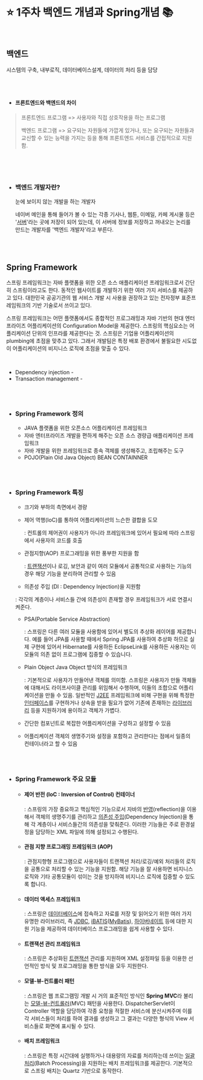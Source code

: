 # ⭐️ 1주차 백엔드 개념과 Spring개념 📚

<br>

## 백엔드

시스템의 구축, 내부로직, 데이터베이스설계, 데이터의 처리 등을 담당

<br>

<br>

-  #### 프론트엔드와 백엔드의 차이

> 프론트엔드 프로그램 => 사용자와 직접 상호작용을 하는 프로그램
>
> 백엔드 프로그램 => 요구되는 자원들에 가깝게 있거나, 또는 요구되는 자원들과 교신할 수 있는 능력을 가지는 등을        통해 프론트엔드 서비스를 간접적으로 지원함. 

<br>

<br>

<br>

- ### 백엔드 개발자란?

  눈에 보이지 않는 개발을 하는 개발자

  네이버 메인을 통해 들어가 볼 수 있는 각종 기사나, 웹툰, 이메일, 카페 게시물 등은 '<u>서버</u>'라는 곳에 저장이 되어 있는데, 이 서버에 정보를 저장하고 꺼내오는 논리를 만드는 개발자를 '백엔드 개발자'라고 부른다.

<br>

<br>

##  Spring Framework

스프링 프레임워크는 자바 플랫폼을 위한 오픈 소스 애플리케이션 프레임워크로서 간단히 스프링이라고도 한다. 동적인 웹사이트를 개발하기 위한 여러 가지 서비스를 제공하고 있다. 대한민국 공공기관의 웹 서비스 개발 시 사용을 권장하고 있는 전자정부 표준프레임워크의 기반 기술로서 쓰이고 있다. 

스프링 프레임워크는 어떤 플랫폼에서도 종합적인 프로그래밍과 자바 기반의 현대 엔터프라이즈 어플리케이션의  Configuration Model을 제공한다. 스프링의 핵심요소는 어플리케이션 단위의 인프라를 제공한다는 것. 스프링은 기업용 어플리케이션의 plumbing에 초점을 맞추고 있다. 그래서 개발팀은 특정 배포 환경에서 불필요한 시도없이 어플리케이션의 비지니스 로직에 초점을 맞출 수 있다.    

<br>

- Dependency injection - 
- Transaction management - 

<br>

<br>

- ### Spring Framework 정의

  - JAVA 플랫폼을 위한 오픈소스 어플리케이션 프레임워크
  - 자바 엔터프라이즈 개발을 편하게 해주는 오픈 소스 경량급 애플리케이션 프레임워크
  - 자바 개발을 위한 프레임워크로 종속 객체를 생성해주고, 조립해주는 도구
  - POJO(Plain Old Java Object) BEAN CONTAINNER

<br>

<br>

- ### Spring Framework 특징

  - 크기와 부하의 측면에서 경량

  - 제어 역행(IoC)를 통하여 어플리케이션의 느슨한 결합을 도모 

    : 컨트롤의 제어권이 사용자가 아니라 프레임워크에 있어서 필요에 따라 스프링에서 사용자의 코드를 호출

  - 관점지향(AOP) 프로그래밍을 위한 풍부한 지원을 함 

    : [트랜잭션](https://ko.wikipedia.org/wiki/트랜잭션)이나 로깅, 보안과 같이 여러 모듈에서 공통적으로 사용하는 기능의 경우 해당 기능을 분리하여 관리할 수 있음

  -  의존성 주입 (DI : Dependency Injection)을 지원함 

    : 각각의 계층이나 서비스들 간에 의존성이 존재할 경우 프레임워크가 서로 연결시켜준다.

  - PSA(Portable Service Abstraction) 

    :  스프링은 다른 여러 모듈을 사용함에 있어서 별도의 추상화 레이어를 제공합니다. 예를 들어 JPA를 사용할 때에서 Spring JPA를 사용하여 추상화 하므로 실제 구현에 있어서 Hibernate를 사용하든 EclipseLink를 사용하든 사용자는 이 모듈의 의존 없이 프로그램에 집중할 수 있습니다.

  - Plain Object Java  Object 방식의 프레임워크

    :  기본적으로 사용자가 만들어낸 객체를 의미함. 스프링은 사용자가 만들 객체들에 대해서도 라이프사이클 관리를 위임해서 수행하며, 이들의 조합으로 어플리케이션을 만들 수 있음. 일반적인 [J2EE](https://ko.wikipedia.org/wiki/J2EE) 프레임워크에 비해 구현을 위해 특정한 [인터페이스](https://ko.wikipedia.org/wiki/인터페이스)를 구현하거나 상속을 받을 필요가 없어 기존에 존재하는 [라이브러리](https://ko.wikipedia.org/wiki/라이브러리) 등을 지원하기에 용이하고 객체가 가볍다.					

  - 간단한 컴포넌트로 복잡한 어플리케이션을 구성하고 설정할 수 있음

  - 어플리케이션 객체의 생명주기와 설정을 포함하고 관리한다는 점에서 일종의 컨테이너라고 할 수 있음																												

  <br>

  <br>

- ### Spring Framework 주요 모듈

  - #### 제어 반전 (IoC : Inversion of Control) 컨테이너

    :  스프링의 가장 중요하고 핵심적인 기능으로서 자바의 [반영](https://ko.wikipedia.org/wiki/반영_(컴퓨터_과학))(reflection)을 이용해서 객체의 생명주기를 관리하고 [의존성 주입](https://ko.wikipedia.org/wiki/의존성_주입)(Dependency Injection)을 통해 각 계층이나 서비스들간의 의존성을 맞춰준다. 이러한 기능들은 주로 환경설정을 담당하는 XML 파일에 의해 설정되고 수행된다.

  

  - #### 관점 지향 프로그래밍 프레임워크 (AOP)

     :  관점지향형 프로그램으로 사용자들이 트랜젝션 처리/로깅/예외 처리들의 로직을 공통으로 처리할 수 있는 기능을 지원함. 해당 기능을 잘 사용하면 비지니스로직와 기타 공통모듈이 섞이는 것을 방지하여 비지니스 로직에 집중할 수 있도록 합니다.

    

  - #### 데이터 액세스 프레임워크

    :  스프링은 [데이터베이스](https://ko.wikipedia.org/wiki/데이터베이스)에 접속하고 자료를 저장 및 읽어오기 위한 여러 가지 유명한 라이브러리, 즉 [JDBC](https://ko.wikipedia.org/wiki/JDBC), [iBATIS](https://ko.wikipedia.org/wiki/IBATIS)([MyBatis](https://ko.wikipedia.org/wiki/MyBatis)), [하이버네이트](https://ko.wikipedia.org/wiki/하이버네이트) 등에 대한 지원 기능을 제공하여 데이터베이스 프로그래밍을 쉽게 사용할 수 있다.

    

  - #### 트랜잭션 관리 프레임워크

    :  스프링은 추상화된 [트랜잭션](https://ko.wikipedia.org/wiki/트랜잭션) 관리를 지원하며 XML 설정파일 등을 이용한 선언적인 방식 및 프로그래밍을 통한 방식을 모두 지원한다.

    

  - #### 모델-뷰-컨트롤러 패턴

    :  스프링은 웹 프로그램밍 개발 시 거의 표준적인 방식인 **Spring MVC**라 불리는 [모델-뷰-컨트롤러](https://ko.wikipedia.org/wiki/모델-뷰-컨트롤러)(MVC) 패턴을 사용한다. DispatcherServlet이 Controller 역할을 담당하여 각종 요청을 적절한 서비스에 분산시켜주며 이를 각 서비스들이 처리를 하여 결과를 생성하고 그 결과는 다양한 형식의 View 서비스들로 화면에 표시될 수 있다.

    

  - #### 배치 프레임워크

    :  스프링은 특정 시간대에 실행하거나 대용량의 자료를 처리하는데 쓰이는 [일괄 처리](https://ko.wikipedia.org/wiki/일괄_처리)(Batch Processing)을 지원하는 배치 프레임워크를 제공한다. 기본적으로 스프링 배치는 Quartz 기반으로 동작한다.

  